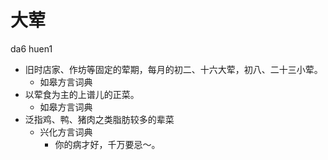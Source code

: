 



# 大荤
da6 huen1
+ 旧时店家、作坊等固定的荤期，每月的初二、十六大荤，初八、二十三小荤。
  * 如皋方言词典
+ 以荤食为主的上谱儿的正菜。
  * 如皋方言词典
+ 泛指鸡、鸭、猪肉之类脂肪较多的辈菜
  * 兴化方言词典
    - 你的病才好，千万要忌～。
